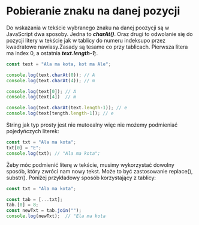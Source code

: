 # Pobieranie znaku na danej pozycji

Do wskazania w tekście wybranego znaku na danej poozycji są w JavaScript dwa sposoby. Jedna to ***charAt()***. Oraz drugi to odwolanie się do pozycji litery w tekście jak w tablicy do numeru indeksupo przez kwadratowe nawiasy.Zasady są tesame co przy tablicach. Pierwsza litera ma index 0, a ostatnia ***text.length-1;***.

```js
const text = "Ala ma kota, kot ma Ale";

console.log(text.charAt(0)); // A
console.log(text.charAt(4)); // m

console.log(text[0]); // A
console.log(text[4])  // m

console.log(text.charAt(text.length-1)); // e
console.log(text[tength.length-1]); // e
```

String jak typ prosty jest nie mutoealny więc nie możemy podmieniać pojedyńczych literek: 

```js
const txt = "Ala ma kota";
txt[0] = "E"; 
console.log(txt); // "Ala ma kota";
```

Żeby móc podmienić literę w tekście, musimy wykorzystać dowolny sposób, który zwróci nam nowy tekst. Może to być zastosowanie replace(), substr(). Poniżej przykładowy sposób korzystający z tablicy:

```js
const txt = "Ala ma kota";

const tab = [...txt];
tab.[0] = 8;
const newTxt = tab.join("");
console.log(newTxt);  // "Ela ma kota